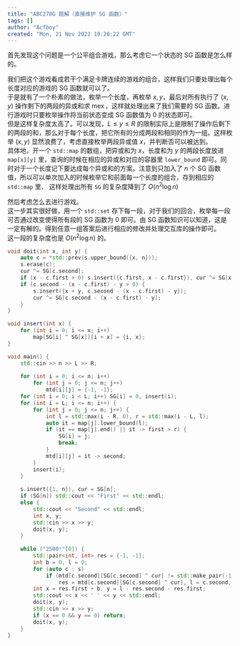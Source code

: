 ```yaml
---
title: "ABC278G 题解（直接维护 SG 函数）"
tags: []
author: "Acfboy"
created: "Mon, 21 Nov 2022 10:20:22 GMT"
---
```


首先发现这个问题是一个公平组合游戏，那么考虑它一个状态的 SG 函数是怎么样的。

我们把这个游戏看成若干个满足卡牌连续的游戏的组合，这样我们只要处理出每个长度对应的游戏的 SG 函数就可以了。  
于是就有了一个朴素的做法，枚举一个长度，再枚举 $x, y$，最后对所有执行了 $(x, y)$ 操作剩下的两段的异或和求 $\operatorname{mex}$，这样就处理出来了我们需要的 SG 函数。进行游戏时只要枚举操作将当前状态变成 SG 函数值为 $0$ 的状态即可。  
但是这样复杂度太高了。可以发现，$L \le y \le R$ 的限制实际上是限制了操作后剩下的两段的和，那么对于每个长度，把它所有的分成两段和相同的作为一组。这样枚举 $(x, y)$ 显然浪费了，考虑直接枚举两段异或值 $x$，并判断否可以被达到。  
具体地，开一个 `std::map` 的数组，把异或和为 $x$，长度和为 $y$ 的两段长度放进 `map[x][y]` 里，查询的时候在相应的异或和对应的容器里 `lower_bound` 即可。同时对于一个长度记下要达成每个异或和的方案。注意到只加入了 $n$ 个 SG 函数值，所以可以单次加入的时候枚举它和前面每一个长度的组合，存到相应的 `std::map` 里、
这样处理出所有 `SG` 的复杂度降到了 $O(n^2 \log n)$

然后考虑怎么去进行游戏。  
这一步其实很好做，用一个 `std::set` 存下每一段，对于我们的回合，枚举每一段可否通过改变使得所有段的 SG 函数为 $0$ 即可。由 SG 函数知识可以知道，这是一定有解的。得到任意一组答案后进行相应的修改并处理交互库的操作即可。  
这一段的复杂度也是 $O(n^2 \log n)$ 的。

```cpp
void doit(int x, int y) {
	auto c = *std::prev(s.upper_bound({x, n}));
	s.erase(c);
	cur ^= SG[c.second];
	if (x - c.first > 0) s.insert({c.first, x - c.first}), cur ^= SG[x - c.first];
	if (c.second - (x - c.first) - y > 0) {
	    s.insert({x + y, c.second - (x - c.first) - y});
	    cur ^= SG[c.second - (x - c.first) - y];
	}
}

void insert(int x) {
	for (int i = 0; i <= x; i++)	
		map[SG[i] ^ SG[x]][i + x] = {i, x};
}

void main() {
	std::cin >> n >> L >> R;
	
	for (int i = 0; i <= n; i++) 
		for (int j = 0; j <= n; j++)    
			mtd[i][j] = {-1, -1};
	for (int i = 0; i < L; i++) SG[i] = 0, insert(i);
	for (int i = L; i <= n; i++) {
		for (int j = 0; j <= n; j++) {
			int l = std::max(i - R, 0), r = std::max(i - L, l);
			auto it = map[j].lower_bound(l);
			if (it == map[j].end() || it -> first > r) {
				SG[i] = j;
				break;
			} 
			mtd[i][j] = it -> second;
		}
		insert(i);
	}
	
	s.insert({1, n}), cur = SG[n];
	if (SG[n]) std::cout << "First" << std::endl;
	else { 
		std::cout << "Second" << std::endl;
		int x, y;
		std::cin >> x >> y;
		doit(x, y);
	}
	
	while ("2500!"[0]) {
		std::pair<int, int> res = {-1, -1};
		int b = 0, l = 0;
		for (auto c : s) 
			if (mtd[c.second][SG[c.second] ^ cur] != std::make_pair(-1, -1)) 
				res = mtd[c.second][SG[c.second] ^ cur], l = c.second, b = c.first;
		int x = res.first + b, y = l - res.second - res.first;
		std::cout << x << ' ' << y << std::endl;
		doit(x, y);
		std::cin >> x >> y;
		if (x == 0 && y == 0) return;
		doit(x, y);
	}
}
```